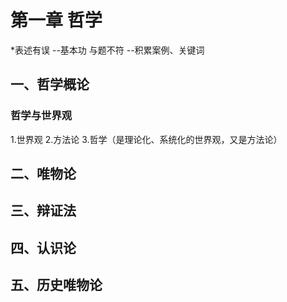 
# 第一章 哲学

*表述有误 --基本功
与题不符 --积累案例、关键词

## 一、哲学概论

### 哲学与世界观

1.世界观 2.方法论 3.哲学（是理论化、系统化的世界观，又是方法论）

## 二、唯物论

## 三、辩证法

## 四、认识论

## 五、历史唯物论



